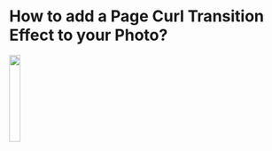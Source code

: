# How to add a Page Curl Transition Effect to your Photo?

<img src="https://user-images.githubusercontent.com/47021297/187808242-1edb017d-a7ae-4933-b282-2a93db9c6749.PNG" width="20%" height="20%">
